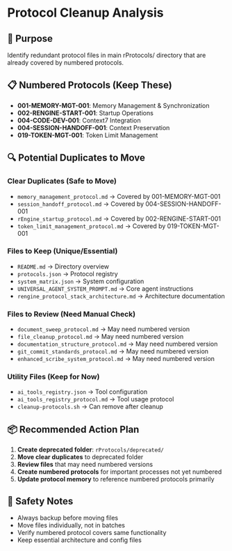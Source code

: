 # Protocol Cleanup Analysis

## 🎯 Purpose

Identify redundant protocol files in main rProtocols/ directory that are already covered by numbered protocols.

## 📋 Numbered Protocols (Keep These)

- **001-MEMORY-MGT-001**: Memory Management & Synchronization  
- **002-RENGINE-START-001**: Startup Operations
- **004-CODE-DEV-001**: Context7 Integration  
- **004-SESSION-HANDOFF-001**: Context Preservation
- **019-TOKEN-MGT-001**: Token Limit Management

## 🔍 Potential Duplicates to Move

### Clear Duplicates (Safe to Move)

- `memory_management_protocol.md` → Covered by 001-MEMORY-MGT-001
- `session_handoff_protocol.md` → Covered by 004-SESSION-HANDOFF-001
- `rEngine_startup_protocol.md` → Covered by 002-RENGINE-START-001
- `token_limit_management_protocol.md` → Covered by 019-TOKEN-MGT-001

### Files to Keep (Unique/Essential)

- `README.md` → Directory overview
- `protocols.json` → Protocol registry
- `system_matrix.json` → System configuration
- `UNIVERSAL_AGENT_SYSTEM_PROMPT.md` → Core agent instructions
- `rengine_protocol_stack_architecture.md` → Architecture documentation

### Files to Review (Need Manual Check)

- `document_sweep_protocol.md` → May need numbered version
- `file_cleanup_protocol.md` → May need numbered version  
- `documentation_structure_protocol.md` → May need numbered version
- `git_commit_standards_protocol.md` → May need numbered version
- `enhanced_scribe_system_protocol.md` → May need numbered version

### Utility Files (Keep for Now)

- `ai_tools_registry.json` → Tool configuration
- `ai_tools_registry_protocol.md` → Tool usage protocol
- `cleanup-protocols.sh` → Can remove after cleanup

## 📦 Recommended Action Plan

1. **Create deprecated folder**: `rProtocols/deprecated/`
2. **Move clear duplicates** to deprecated folder
3. **Review files** that may need numbered versions
4. **Create numbered protocols** for important processes not yet numbered
5. **Update protocol memory** to reference numbered protocols primarily

## 🚨 Safety Notes

- Always backup before moving files
- Move files individually, not in batches
- Verify numbered protocol covers same functionality
- Keep essential architecture and config files

